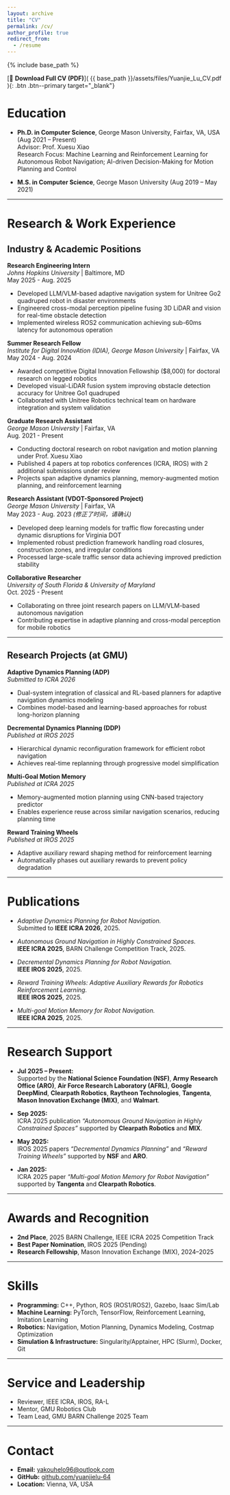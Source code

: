 ```yaml
---
layout: archive
title: "CV"
permalink: /cv/
author_profile: true
redirect_from:
  - /resume
---
```


{% include base_path %}

[📄 **Download Full CV (PDF)**]( {{ base_path }}/assets/files/Yuanjie_Lu_CV.pdf ){: .btn .btn--primary target="_blank"}

# Education
- **Ph.D. in Computer Science**, George Mason University, Fairfax, VA, USA (Aug 2021 – Present)  
  Advisor: Prof. Xuesu Xiao  
  Research Focus: Machine Learning and Reinforcement Learning for Autonomous Robot Navigation; AI-driven Decision-Making for Motion Planning and Control

- **M.S. in Computer Science**, George Mason University (Aug 2019 – May 2021)

---
# Research & Work Experience

## Industry & Academic Positions

**Research Engineering Intern**  
*Johns Hopkins University* | Baltimore, MD  
May 2025 - Aug. 2025
- Developed LLM/VLM-based adaptive navigation system for Unitree Go2 quadruped robot in disaster environments
- Engineered cross-modal perception pipeline fusing 3D LiDAR and vision for real-time obstacle detection
- Implemented wireless ROS2 communication achieving sub-60ms latency for autonomous operation

**Summer Research Fellow**  
*Institute for Digital InnovAtion (IDIA), George Mason University* | Fairfax, VA  
May 2024 - Aug. 2024
- Awarded competitive Digital Innovation Fellowship ($8,000) for doctoral research on legged robotics
- Developed visual-LiDAR fusion system improving obstacle detection accuracy for Unitree Go1 quadruped
- Collaborated with Unitree Robotics technical team on hardware integration and system validation

**Graduate Research Assistant**  
*George Mason University* | Fairfax, VA  
Aug. 2021 - Present
- Conducting doctoral research on robot navigation and motion planning under Prof. Xuesu Xiao
- Published 4 papers at top robotics conferences (ICRA, IROS) with 2 additional submissions under review
- Projects span adaptive dynamics planning, memory-augmented motion planning, and reinforcement learning

**Research Assistant (VDOT-Sponsored Project)**  
*George Mason University* | Fairfax, VA  
May 2023 - Aug. 2023  *(修正了时间，请确认)*
- Developed deep learning models for traffic flow forecasting under dynamic disruptions for Virginia DOT
- Implemented robust prediction framework handling road closures, construction zones, and irregular conditions
- Processed large-scale traffic sensor data achieving improved prediction stability

**Collaborative Researcher**  
*University of South Florida & University of Maryland*  
Oct. 2025 - Present
- Collaborating on three joint research papers on LLM/VLM-based autonomous navigation
- Contributing expertise in adaptive planning and cross-modal perception for mobile robotics

---

## Research Projects (at GMU)

**Adaptive Dynamics Planning (ADP)**  
*Submitted to ICRA 2026*
- Dual-system integration of classical and RL-based planners for adaptive navigation dynamics modeling
- Combines model-based and learning-based approaches for robust long-horizon planning

**Decremental Dynamics Planning (DDP)**  
*Published at IROS 2025*
- Hierarchical dynamic reconfiguration framework for efficient robot navigation
- Achieves real-time replanning through progressive model simplification

**Multi-Goal Motion Memory**  
*Published at ICRA 2025*
- Memory-augmented motion planning using CNN-based trajectory predictor
- Enables experience reuse across similar navigation scenarios, reducing planning time

**Reward Training Wheels**  
*Published at IROS 2025*
- Adaptive auxiliary reward shaping method for reinforcement learning
- Automatically phases out auxiliary rewards to prevent policy degradation

---

# Publications
- *Adaptive Dynamics Planning for Robot Navigation.*  
  Submitted to **IEEE ICRA 2026**, 2025.

- *Autonomous Ground Navigation in Highly Constrained Spaces.*  
  **IEEE ICRA 2025**, BARN Challenge Competition Track, 2025.

- *Decremental Dynamics Planning for Robot Navigation.*  
  **IEEE IROS 2025**, 2025.
  
- *Reward Training Wheels: Adaptive Auxiliary Rewards for Robotics Reinforcement Learning.*  
  **IEEE IROS 2025**, 2025.

- *Multi-goal Motion Memory for Robot Navigation.*  
  **IEEE ICRA 2025**, 2025.

---

# Research Support

- **Jul 2025 – Present:**  
  Supported by the **National Science Foundation (NSF)**, **Army Research Office (ARO)**, **Air Force Research Laboratory (AFRL)**, **Google DeepMind**, **Clearpath Robotics**, **Raytheon Technologies**, **Tangenta**, **Mason Innovation Exchange (MIX)**, and **Walmart**.

- **Sep 2025:**  
  ICRA 2025 publication *“Autonomous Ground Navigation in Highly Constrained Spaces”* supported by **Clearpath Robotics** and **MIX**.

- **May 2025:**  
  IROS 2025 papers *“Decremental Dynamics Planning”* and *“Reward Training Wheels”* supported by **NSF** and **ARO**.

- **Jan 2025:**  
  ICRA 2025 paper *“Multi-goal Motion Memory for Robot Navigation”* supported by **Tangenta** and **Clearpath Robotics**.

---

# Awards and Recognition

- **2nd Place**, 2025 BARN Challenge, IEEE ICRA 2025 Competition Track  
- **Best Paper Nomination**, IROS 2025 (Pending)  
- **Research Fellowship**, Mason Innovation Exchange (MIX), 2024–2025  

---

# Skills

- **Programming:** C++, Python, ROS (ROS1/ROS2), Gazebo, Isaac Sim/Lab  
- **Machine Learning:** PyTorch, TensorFlow, Reinforcement Learning, Imitation Learning  
- **Robotics:** Navigation, Motion Planning, Dynamics Modeling, Costmap Optimization  
- **Simulation & Infrastructure:** Singularity/Apptainer, HPC (Slurm), Docker, Git  

---

# Service and Leadership

- Reviewer, IEEE ICRA, IROS, RA-L  
- Mentor, GMU Robotics Club  
- Team Lead, GMU BARN Challenge 2025 Team  

---

# Contact

- **Email:** yakouhelo96@outlook.com  
- **GitHub:** [github.com/yuanjielu-64](https://github.com/yuanjielu-64)  
- **Location:** Vienna, VA, USA
